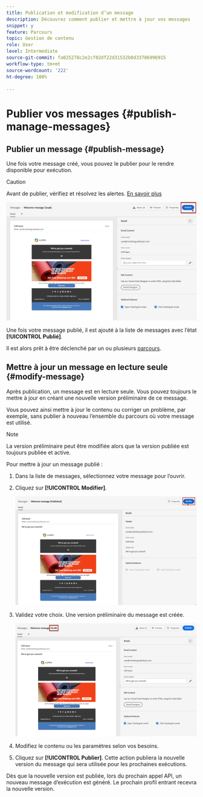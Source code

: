 ```yaml
---
title: Publication et modification d’un message
description: Découvrez comment publier et mettre à jour vos messages
snippet: y
feature: Parcours
topic: Gestion de contenu
role: User
level: Intermediate
source-git-commit: fa025278c2e2cf02df22d31532b0d33786996915
workflow-type: tm+mt
source-wordcount: '222'
ht-degree: 100%

---
```


# Publier vos messages {#publish-manage-messages}

## Publier un message {#publish-message}

Une fois votre message créé, vous pouvez le publier pour le rendre disponible pour exécution.

>[!CAUTION]
>
>Avant de publier, vérifiez et résolvez les alertes. [En savoir plus](alerts.md)

![](assets/publish-message.png)

Une fois votre message publié, il est ajouté à la liste de messages avec l’état **[!UICONTROL Publié]**.

Il est alors prêt à être déclenché par un ou plusieurs [parcours](building-journeys/journey.md).

## Mettre à jour un message en lecture seule {#modify-message}

Après publication, un message est en lecture seule. Vous pouvez toujours le mettre à jour en créant une nouvelle version préliminaire de ce message.

Vous pouvez ainsi mettre à jour le contenu ou corriger un problème, par exemple, sans publier à nouveau l’ensemble du parcours où votre message est utilisé.

>[!NOTE]
>
>La version préliminaire peut être modifiée alors que la version publiée est toujours publiée et active.

Pour mettre à jour un message publié :

1. Dans la liste de messages, sélectionnez votre message pour l’ouvrir.

1. Cliquez sur **[!UICONTROL Modifier]**.

   ![](assets/message-modify.png)

1. Validez votre choix. Une version préliminaire du message est créée.

   ![](assets/message-modify-v2.png)

1. Modifiez le contenu ou les paramètres selon vos besoins.
1. Cliquez sur **[!UICONTROL Publier]**. Cette action publiera la nouvelle version du message qui sera utilisée pour les prochaines exécutions.

Dès que la nouvelle version est publiée, lors du prochain appel API, un nouveau message d’exécution est généré. Le prochain profil entrant recevra la nouvelle version.

<!--For batch messages, the audience/segment being processed in the previous execution will not be affected by the new version. Only the next incoming API call with an audience/segment will generate a new message execution with the new version. -->
